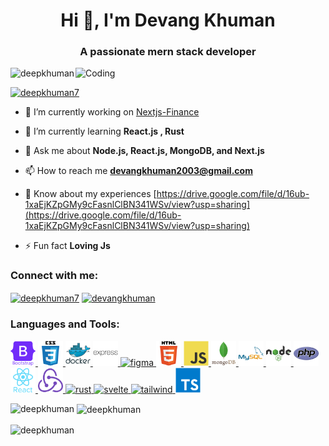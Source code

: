 <h1 align="center">Hi 👋, I'm Devang Khuman</h1>
<h3 align="center">A passionate mern stack developer</h3>

<img align="right" width="400" alt="Coding" src="https://camo.githubusercontent.com/9792d43627b178fd4a45bcabb3647d7b34a62d64baf96a19abf6ea19d5cea8dd/68747470733a2f2f63646e2e6472696262626c652e636f6d2f75736572732f313138373833362f73637265656e73686f74732f363533393432392f70726f6772616d65722e676966">

<p align="left"> <img src="https://komarev.com/ghpvc/?username=deepkhuman&label=Profile%20views&color=0e75b6&style=flat" alt="deepkhuman" /> </p>

<p align="left"> <a href="https://twitter.com/deepkhuman7" target="blank"><img src="https://img.shields.io/twitter/follow/deepkhuman7?logo=twitter&style=for-the-badge" alt="deepkhuman7" /></a> </p>

- 🔭 I’m currently working on [Nextjs-Finance](https://github.com/Deepkhuman/Nextjs-Finance)

- 🌱 I’m currently learning **React.js , Rust**

- 💬 Ask me about **Node.js, React.js, MongoDB, and Next.js**

- 📫 How to reach me **devangkhuman2003@gmail.com**

- 📄 Know about my experiences [https://drive.google.com/file/d/16ub-1xaEjKZpGMy9cFasnlClBN341WSv/view?usp=sharing](https://drive.google.com/file/d/16ub-1xaEjKZpGMy9cFasnlClBN341WSv/view?usp=sharing)

- ⚡ Fun fact **Loving Js**

<h3 align="left">Connect with me:</h3>
<p align="left">
<a href="https://twitter.com/deepkhuman7" target="blank"><img align="center" src="https://raw.githubusercontent.com/rahuldkjain/github-profile-readme-generator/master/src/images/icons/Social/twitter.svg" alt="deepkhuman7" height="30" width="40" /></a>
<a href="https://linkedin.com/in/devangkhuman" target="blank"><img align="center" src="https://raw.githubusercontent.com/rahuldkjain/github-profile-readme-generator/master/src/images/icons/Social/linked-in-alt.svg" alt="devangkhuman" height="30" width="40" /></a>
</p>

<h3 align="left">Languages and Tools:</h3>
<p align="left"> <a href="https://getbootstrap.com" target="_blank" rel="noreferrer"> <img src="https://raw.githubusercontent.com/devicons/devicon/master/icons/bootstrap/bootstrap-plain-wordmark.svg" alt="bootstrap" width="40" height="40"/> </a> <a href="https://www.w3schools.com/css/" target="_blank" rel="noreferrer"> <img src="https://raw.githubusercontent.com/devicons/devicon/master/icons/css3/css3-original-wordmark.svg" alt="css3" width="40" height="40"/> </a> <a href="https://www.docker.com/" target="_blank" rel="noreferrer"> <img src="https://raw.githubusercontent.com/devicons/devicon/master/icons/docker/docker-original-wordmark.svg" alt="docker" width="40" height="40"/> </a> <a href="https://expressjs.com" target="_blank" rel="noreferrer"> <img src="https://raw.githubusercontent.com/devicons/devicon/master/icons/express/express-original-wordmark.svg" alt="express" width="40" height="40"/> </a> <a href="https://www.figma.com/" target="_blank" rel="noreferrer"> <img src="https://www.vectorlogo.zone/logos/figma/figma-icon.svg" alt="figma" width="40" height="40"/> </a> <a href="https://www.w3.org/html/" target="_blank" rel="noreferrer"> <img src="https://raw.githubusercontent.com/devicons/devicon/master/icons/html5/html5-original-wordmark.svg" alt="html5" width="40" height="40"/> </a> <a href="https://developer.mozilla.org/en-US/docs/Web/JavaScript" target="_blank" rel="noreferrer"> <img src="https://raw.githubusercontent.com/devicons/devicon/master/icons/javascript/javascript-original.svg" alt="javascript" width="40" height="40"/> </a> <a href="https://www.mongodb.com/" target="_blank" rel="noreferrer"> <img src="https://raw.githubusercontent.com/devicons/devicon/master/icons/mongodb/mongodb-original-wordmark.svg" alt="mongodb" width="40" height="40"/> </a> <a href="https://www.mysql.com/" target="_blank" rel="noreferrer"> <img src="https://raw.githubusercontent.com/devicons/devicon/master/icons/mysql/mysql-original-wordmark.svg" alt="mysql" width="40" height="40"/> </a> <a href="https://nodejs.org" target="_blank" rel="noreferrer"> <img src="https://raw.githubusercontent.com/devicons/devicon/master/icons/nodejs/nodejs-original-wordmark.svg" alt="nodejs" width="40" height="40"/> </a> <a href="https://www.php.net" target="_blank" rel="noreferrer"> <img src="https://raw.githubusercontent.com/devicons/devicon/master/icons/php/php-original.svg" alt="php" width="40" height="40"/> </a> <a href="https://reactjs.org/" target="_blank" rel="noreferrer"> <img src="https://raw.githubusercontent.com/devicons/devicon/master/icons/react/react-original-wordmark.svg" alt="react" width="40" height="40"/> </a> <a href="https://redux.js.org" target="_blank" rel="noreferrer"> <img src="https://raw.githubusercontent.com/devicons/devicon/master/icons/redux/redux-original.svg" alt="redux" width="40" height="40"/> </a> <a href="https://www.rust-lang.org" target="_blank" rel="noreferrer"> <img src="https://upload.wikimedia.org/wikipedia/commons/d/d5/Rust_programming_language_black_logo.svg" alt="rust" width="40" height="40"/> </a> <a href="https://svelte.dev" target="_blank" rel="noreferrer"> <img src="https://upload.wikimedia.org/wikipedia/commons/1/1b/Svelte_Logo.svg" alt="svelte" width="40" height="40"/> </a> <a href="https://tailwindcss.com/" target="_blank" rel="noreferrer"> <img src="https://www.vectorlogo.zone/logos/tailwindcss/tailwindcss-icon.svg" alt="tailwind" width="40" height="40"/> </a> <a href="https://www.typescriptlang.org/" target="_blank" rel="noreferrer"> <img src="https://raw.githubusercontent.com/devicons/devicon/master/icons/typescript/typescript-original.svg" alt="typescript" width="40" height="40"/> </a> </p>

<p><img align="left" src="https://github-readme-stats.vercel.app/api/top-langs?username=deepkhuman&show_icons=true&locale=en&layout=compact" alt="deepkhuman" /></p>

<p>&nbsp;<img align="center" src="https://github-readme-stats.vercel.app/api?username=deepkhuman&show_icons=true&locale=en" alt="deepkhuman" /></p>

<p><img align="center" src="https://github-readme-streak-stats.herokuapp.com/?user=deepkhuman&" alt="deepkhuman" /></p>

